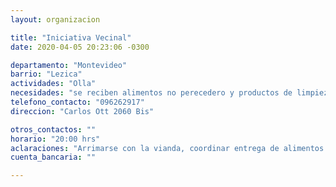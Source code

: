 ```yaml
---
layout: organizacion

title: "Iniciativa Vecinal"
date: 2020-04-05 20:23:06 -0300

departamento: "Montevideo"
barrio: "Lezica"
actividades: "Olla"
necesidades: "se reciben alimentos no perecedero y productos de limpieza"
telefono_contacto: "096262917"
direccion: "Carlos Ott 2060 Bis"

otros_contactos: ""
horario: "20:00 hrs"
aclaraciones: "Arrimarse con la vianda, coordinar entrega de alimentos no perecederos y productos de limpieza vía movil."
cuenta_bancaria: ""

---
```


